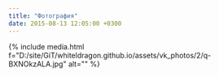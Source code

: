 ```yaml
---
title: "Фотография"
date: 2015-08-13 12:05:00 +0300
---
```



{% include media.html f="D:/site/GiT/whiteldragon.github.io/assets/vk_photos/2/q-BXNOkzALA.jpg" alt="" %}
